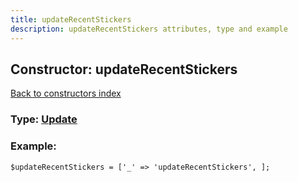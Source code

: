 ```yaml
---
title: updateRecentStickers
description: updateRecentStickers attributes, type and example
---
```

## Constructor: updateRecentStickers  
[Back to constructors index](index.md)






### Type: [Update](../types/Update.md)


### Example:

```
$updateRecentStickers = ['_' => 'updateRecentStickers', ];
```